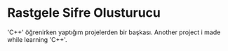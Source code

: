 # Rastgele Sifre Olusturucu
'C++' öğrenirken yaptığım projelerden bir başkası.
Another project i made while learning 'C++'.
 
